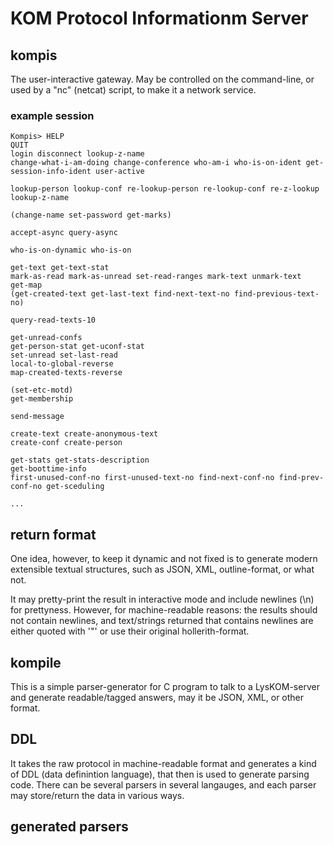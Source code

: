 # KOM Protocol Informationm Server

## kompis

The user-interactive gateway. May be controlled on the command-line, or used by a "nc" (netcat) script, to make it a network service.

### example session

    Kompis> HELP
    QUIT
    login disconnect lookup-z-name
    change-what-i-am-doing change-conference who-am-i who-is-on-ident get-session-info-ident user-active

    lookup-person lookup-conf re-lookup-person re-lookup-conf re-z-lookup lookup-z-name
    
    (change-name set-password get-marks)

    accept-async query-async
    
    who-is-on-dynamic who-is-on 
    
    get-text get-text-stat
    mark-as-read mark-as-unread set-read-ranges mark-text unmark-text
    get-map
    (get-created-text get-last-text find-next-text-no find-previous-text-no)
    
    query-read-texts-10
    
    get-unread-confs
    get-person-stat get-uconf-stat
    set-unread set-last-read
    local-to-global-reverse
    map-created-texts-reverse
    
    (set-etc-motd)
    get-membership
    
    send-message

    create-text create-anonymous-text
    create-conf create-person

    get-stats get-stats-description
    get-boottime-info
    first-unused-conf-no first-unused-text-no find-next-conf-no find-prev-conf-no get-sceduling
    
    ...

## return format

One idea, however, to keep it dynamic and not fixed is to generate modern extensible textual structures, such as JSON, XML, outline-format, or what not.

It may pretty-print the result in interactive mode and include newlines (\n) for prettyness. However, for machine-readable reasons: the results should not contain newlines, and text/strings returned that contains newlines are either quoted with '"' or use their original hollerith-format.

## kompile

This is a simple parser-generator for C program to talk to a LysKOM-server and generate readable/tagged answers, may it be JSON, XML, or other format.

## DDL

It takes the raw protocol in machine-readable format and generates a kind of DDL (data definintion language), that then is used to generate parsing code. There can be several parsers in several langauges, and each parser may store/return the data in various ways. 

## generated parsers

